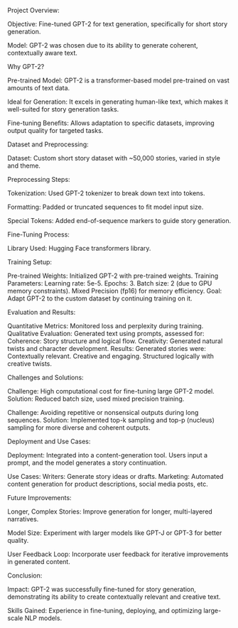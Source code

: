 Project Overview:

Objective: Fine-tuned GPT-2 for text generation, specifically for short story generation.

Model: GPT-2 was chosen due to its ability to generate coherent, contextually aware text.




Why GPT-2?

Pre-trained Model: GPT-2 is a transformer-based model pre-trained on vast amounts of text data.

Ideal for Generation: It excels in generating human-like text, which makes it well-suited for story generation tasks.

Fine-tuning Benefits: Allows adaptation to specific datasets, improving output quality for targeted tasks.



Dataset and Preprocessing:

Dataset: Custom short story dataset with ~50,000 stories, varied in style and theme.

Preprocessing Steps:

Tokenization: Used GPT-2 tokenizer to break down text into tokens.

Formatting: Padded or truncated sequences to fit model input size.

Special Tokens: Added end-of-sequence markers to guide story generation.

Fine-Tuning Process:

Library Used: Hugging Face transformers library.



Training Setup:

Pre-trained Weights: Initialized GPT-2 with pre-trained weights.
Training Parameters:
Learning rate: 5e-5.
Epochs: 3.
Batch size: 2 (due to GPU memory constraints).
Mixed Precision (fp16) for memory efficiency.
Goal: Adapt GPT-2 to the custom dataset by continuing training on it.

Evaluation and Results:

Quantitative Metrics: Monitored loss and perplexity during training.
Qualitative Evaluation: Generated text using prompts, assessed for:
Coherence: Story structure and logical flow.
Creativity: Generated natural twists and character development.
Results: Generated stories were:
Contextually relevant.
Creative and engaging.
Structured logically with creative twists.

Challenges and Solutions:

Challenge: High computational cost for fine-tuning large GPT-2 model.
Solution: Reduced batch size, used mixed precision training.

Challenge: Avoiding repetitive or nonsensical outputs during long sequences.
Solution: Implemented top-k sampling and top-p (nucleus) sampling for more diverse and coherent outputs.

Deployment and Use Cases:

Deployment: Integrated into a content-generation tool.
Users input a prompt, and the model generates a story continuation.

Use Cases:
Writers: Generate story ideas or drafts.
Marketing: Automated content generation for product descriptions, social media posts, etc.

Future Improvements:

Longer, Complex Stories: Improve generation for longer, multi-layered narratives.

Model Size: Experiment with larger models like GPT-J or GPT-3 for better quality.

User Feedback Loop: Incorporate user feedback for iterative improvements in generated content.

Conclusion:

Impact: GPT-2 was successfully fine-tuned for story generation, demonstrating its ability to create contextually relevant and creative text.

Skills Gained: Experience in fine-tuning, deploying, and optimizing large-scale NLP models.
